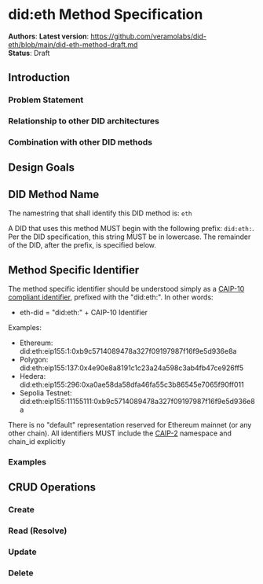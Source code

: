 # did:eth Method Specification

**Authors**: 
**Latest version**: https://github.com/veramolabs/did-eth/blob/main/did-eth-method-draft.md  
**Status**: Draft  

## Introduction

### Problem Statement


### Relationship to other DID architectures

### Combination with other DID methods

## Design Goals


## DID Method Name

The namestring that shall identify this DID method is: `eth`

A DID that uses this method MUST begin with the following prefix: `did:eth:`. Per the DID specification, this string
MUST be in lowercase. The remainder of the DID, after the prefix, is specified below.

## Method Specific Identifier

The method specific identifier should be understood simply as a [CAIP-10 compliant identifier](https://github.com/ChainAgnostic/CAIPs/blob/master/CAIPs/caip-10.md), prefixed with the "did:eth:". In other words:
  * eth-did = "did:eth:" + CAIP-10 Identifier

Examples:
  * Ethereum: did:eth:eip155:1:0xb9c5714089478a327f09197987f16f9e5d936e8a
  * Polygon: did:eth:eip155:137:0x4e90e8a8191c1c23a24a598c3ab4fb47ce926ff5
  * Hedera: did:eth:eip155:296:0xa0ae58da58dfa46fa55c3b86545e7065f90ff011
  * Sepolia Testnet: did:eth:eip155:11155111:0xb9c5714089478a327f09197987f16f9e5d936e8a

There is no "default" representation reserved for Ethereum mainnet (or any other chain). All identifiers MUST include the [CAIP-2](https://chainagnostic.org/CAIPs/caip-2) namespace and chain_id explicitly

### Examples


## CRUD Operations

### Create


### Read (Resolve)


### Update


### Delete

